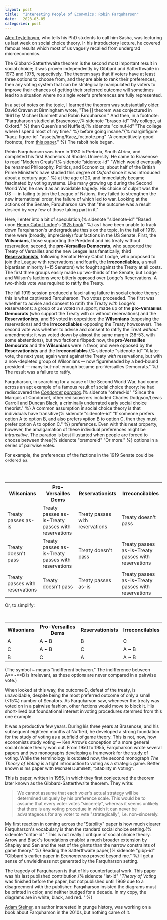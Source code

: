 ```yaml
---
layout: post
title:  "Interesting People of Economics: Robin Farquharson"
date:   2023-03-05
categories: post
---
```


[Alex Teytelboym](https://t8el.com/), who tells his PhD students to call him Sasha, was lecturing us last week on social choice theory. In his introductory lecture, he covered famous results which most of us vaguely recalled from undergrad microeconomics.

The Gibbard-Satterthwaite theorem is the second most important result in social choice; it was proven independently by Gibbard and Satterthwaite in 1973 and 1975, respectively. The theorem says that if voters have at least three options to choose from, and they are able to rank their preferences, then any voting system that can be strategically manipulated by voters to improve their chances of getting their preferred outcome will sometimes lead to a situation where no single voter's preferences are fully represented. 

In a set of notes on the topic, I learned the theorem was substantially older. David Craven at Birmingham wrote, "The [] theorem was conjectured in 1961 by Michael Dummett and Robin Farquharson." And then, in a footnote: "Farquharson studied at Brasenose,{% sidenote "brasco-id" "My college, at Oxford." %} then Queen’s and Nuffield,{% sidenote "colnuf-id" "The college where I spend most of my time." %} before going insane."{% marginfigure "kacz-figure-id" "assets/img/Kacz_footnote.png" "A competitively-good footnote, from [this paper](https://www.jstor.org/stable/27643011)." %} The rabbit hole began.

Robin Farquharson was born in 1930 in Pretoria, South Africa, and completed his first Bachelors at Rhodes University. He came to Brasenose to read "Modern Greats"{% sidenote "sidenote-id" "Which would eventually be renamed Philosophy, Politics, and Economics; about half of the British Prime Minister's have studied this degree *at Oxford* since it was introduced about a century ago." %} at the age of 20, and immediately became fascinated by voting systems. Like many growing up during the Second World War, he saw it as an avoidable tragedy. His choice of culprit was the US — in failing to join the League of Nations, they failed to strengthen the new international order, the failure of which led to war. Looking at the actions of the Senate, Farquharson saw that "the outcome was a result desired by very few of those taking part in it."

Here, I enter into a bit of speculation,{% sidenote "sidenote-id" "Based upon [Henry Cabot Lodge](https://en.wikipedia.org/wiki/Henry_Cabot_Lodge)'s [1925 book](https://www.amazon.co.uk/Senate-League-Nations-Henry-Cabot/dp/1289346356)." %} as I have been unable to track down Farquharson's undergraduate thesis on the topic. In the fall of 1919, there were (broadly, imprecisely) four factions in the US Senate. First, the **Wilsonians**, those supporting the  President and his treaty without reservation; second, the  **pro-Versailles Democrats**, who supported the Treaty of Versailles and the new League less fanatically; third [**Reservationists**](https://en.wikipedia.org/wiki/Lodge_Reservations), following Senator Henry Cabot Lodge, who proposed to join the League with reservations; and fourth, the [**Irreconcilables**](https://en.wikipedia.org/wiki/Irreconcilables), a small bipartisan minority (~15 Senators) who fought against the Treaty at all costs. The first three groups easily made up two-thirds of the Senate, but Lodge and Wilson's factions were bitterly opposed over Lodge's Reservations. A two-thirds vote was required to ratify the Treaty. 

The fall 1919 session produced a fascinating failure in social choice theory; this is what captivated Farquharson. Two votes proceeded. The first was whether to advise and consent to ratify the Treaty *with* Lodge's Reservations: a group of 39 voted in support, made up of the **pro-Versailles Democrats** (who support the Treaty with or without reservations) and the **Reservationists**, and 55 voted in opposition: the **Wilsonians** (opposing the reservations) and the **Irreconcilables** (opposing the Treaty howsoever). The second vote was whether to advise and consent to ratify the Treat *without* amendments: it was voted down by almost the same margin (38-53, with some abstentions), but two factions flipped: now, the **pro-Versailles Democrats** and the **Wilsonians** were in favor, and were opposed by the **Reservationists** and the **Irreconcilables**.{% sidenote "sidenote-id" "A later vote, the next year, again went against the Treaty *with* reservations, but with a now-depleted group of Wilsonians — now figureheaded by a bed-bound president — many-but-not-enough became pro-Versailles Democrats." %} The result was a failure to ratify. 

Farquharson, in searching for a cause of the Second World War, had come across an apt example of a famous result of social choice theory: he had rediscovered the *[Condorcet paradox](https://en.wikipedia.org/wiki/Condorcet_paradox)*.{% sidenote "othred-id" "Since the Marquis of Condorcet, other rediscoverers included Charles Dodgson/Lewis Carroll and Duncan Black, a criminally underrated early social choice theorist." %} A common assumption in social choice theory is that individuals have transitive{% sidenote "sidenote-id" "If someone prefers option A to option B, and also prefers option B to option C, then they must prefer option A to option C." %} preferences. Even with this neat property, however, the amalgamation of these individual preferences might be *intransitive*. The paradox is best illustarted when people are forced to choose between three{% sidenote "oremoreid" "Or more." %} options in a series of pairwise votes. 

For example, the preferences of the factions in the 1919 Senate could be ordered as:

<br>

<br> 

<table>
  <tr>
    <th>Wilsonians</th>
    <th>Pro-Versailles Dems</th>
    <th>Reservationists</th>
    <th>Irreconcilables</th>
  </tr>
  <tr>
    <td class="wilsonians">Treaty passes as-is</td>
    <td class="pro-versailles-dems">Treaty passes as-is<b>~</b>Treaty passes with reservations</td>
    <td class="reservationists">Treaty passes with reservations</td>
    <td class="irreconcilables">Treaty doesn't pass</td>
  </tr>
  <tr>
    <td class="wilsonians">Treaty doesn't pass</td>
    <td class="pro-versailles-dems">Treaty passes as-is<b>~</b>Treaty passes with reservations</td>
    <td class="reservationists">Treaty doesn't pass</td>
    <td class="irreconcilables">Treaty passes as-is<b>~</b>Treaty passes with reservations</td>
  </tr>
  <tr>
    <td class="wilsonians">Treaty passes with reservations</td>
    <td class="pro-versailles-dems">Treaty doesn't pass</td>
    <td class="reservationists">Treaty passes as-is</td>
    <td class="irreconcilables">Treaty passes as-is<b>~</b>Treaty passes with reservations</td>
  </tr>
</table>

Or, to simplify: 

<br>

<table>
  <tr>
    <th>Wilsonians</th>
    <th>Pro-Versailles Dems</th>
    <th>Reservationists</th>
    <th>Irreconcilables</th>
  </tr>
  <tr>
    <td class="wilsonians">A</td>
    <td class="pro-versailles-dems">A <b>~</b> B</td>
    <td class="reservationists">B</td>
    <td class="irreconcilables">C</td>
  </tr>
  <tr>
    <td class="wilsonians">C</td>
    <td class="pro-versailles-dems">A <b>~</b> B</td>
    <td class="reservationists">C</td>
    <td class="irreconcilables">A <b>~</b> B</td>
  </tr>
  <tr>
    <td class="wilsonians">B</td>
    <td class="pro-versailles-dems">C</td>
    <td class="reservationists">A</td>
    <td class="irreconcilables">A <b>~</b> B</td>
  </tr>
</table>

(The symbol **~** means "indifferent between." The indifference between A**~**B is irrelevant, as these options are never compared in a pairwise vote.)

When looked at this way, the outcome **C**, defeat of the treaty, is unavoidable, despite being the most preferred outcome of only a small (<15%) number of Senators.  As Farquharson saw, whenever the treaty was voted on in a pairwise fashion, other factions would move to block it. His short-lived but foundational interest in voting procedures stemmed from this one example.

It was a productive few years. During his three years at Brasenose, and his subsequent eighteen months at Nuffield, he developed  a strong foundation for the study of voting as a subfield of game theory. This is not, now, how economists study voting — Ken Arrow's conception of a more general social choice theory won out. From 1950 to 1955, Farquharson wrote several papers and two monographs developing a framework for the study of voting. While the terminology is outdated now, the second monograph *The Theory of Voting* is a tight introduction to voting as a strategic game. Better known is his paper with Michael Dummett, "Stability in Voting". 

This is paper, written in 1955, in which they first conjectured the theorem later known as the Gibbard-Satterthwaite theorem. They write:

> We cannot assume that each voter's actual strategy will be determined uniquely by his preference scale. This would be to assume that every voter votes "sincerely", whereas it seems unlikely that there is any voting procedure in which it can never be advantageous for any voter to vote "strategically", i.e. non-sincerely.

My first reaction in coming across the "Stability" paper is how much clearer Farquharson's vocabulary is than the standard social choice setting.{% sidenote "critar-id" "This is not really a critique of social choice theory. Arrow and Black's foundations enabled a much broader extension by Shapley and Sen and the rest of the giants than the narrow constraints of game theory." %} Reading the Satterthwaite paper,{% sidenote "gibp-id" "Gibbard's earlier paper in *Econometrica* proved beyond me." %} I get a sense of unwieldiness not generated by the Farquharson setting.

The tragedy of Farquharson is that of his counterfactual work. This paper was his last published contribution.{% sidenote "lat-id" "*Theory of Voting* was finished before the paper, but not published until 1969 due to a disagreement with the publisher: Farquharson insisted the diagrams must be printed in color, and neither budged for a decade. In my copy, the diagrams are in white, black, and red. " %} 

[Adam Steiner](https://adamsteiner.uk/), an author interested in grunge history, was working on a book about Farquharson in the 2010s, but nothing came of it. 




